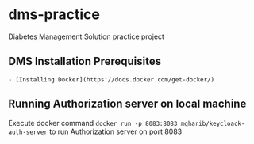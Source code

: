 # dms-practice
Diabetes Management Solution practice project

## DMS Installation Prerequisites
	- [Installing Docker](https://docs.docker.com/get-docker/) 

## Running Authorization server on local machine
Execute docker command `docker run -p 8083:8083 mgharib/keycloack-auth-server` to run Authorization server on port 8083
